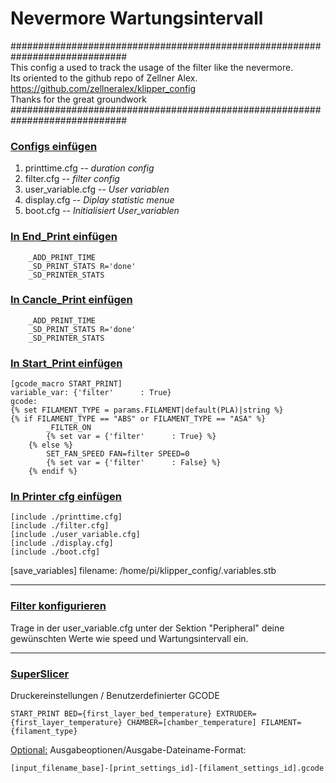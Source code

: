 # Nevermore Wartungsintervall  
  
#############################################################################  
This config a used to track the usage of the filter like the nevermore.       
Its oriented to the github repo of Zellner Alex.  		            	
https://github.com/zellneralex/klipper_config  						   
Thanks for the great groundwork  									     
#############################################################################  
  
### <u>Configs einfügen</u>   
  
1. printtime.cfg -- *duration config*
2. filter.cfg -- *filter config*
3. user_variable.cfg -- *User variablen*
4. display.cfg -- *Diplay statistic menue*
5. boot.cfg  -- *Initialisiert User_variablen*  
  
### <u>In End_Print einfügen</u>  
  
```
    _ADD_PRINT_TIME
    _SD_PRINT_STATS R='done'
    _SD_PRINTER_STATS
```
  
### <u>In Cancle_Print einfügen</u>
  
```
    _ADD_PRINT_TIME
    _SD_PRINT_STATS R='done'
    _SD_PRINTER_STATS
```
  
### <u>In Start_Print einfügen</u>
```
[gcode_macro START_PRINT]
variable_var: {'filter'      : True}
gcode:  
{% set FILAMENT_TYPE = params.FILAMENT|default(PLA)|string %}
{% if FILAMENT_TYPE == "ABS" or FILAMENT_TYPE == "ASA" %}
        _FILTER_ON
        {% set var = {'filter'      : True} %}
    {% else %}
        SET_FAN_SPEED FAN=filter SPEED=0
        {% set var = {'filter'      : False} %}
    {% endif %}
```
  
### <u>In Printer cfg einfügen</u>
```
[include ./printtime.cfg]
[include ./filter.cfg]
[include ./user_variable.cfg]
[include ./display.cfg]
[include ./boot.cfg]
```  
[save_variables]
filename: /home/pi/klipper_config/.variables.stb
  
---
    

### <u>Filter konfigurieren</u>
  
Trage in der user_variable.cfg unter der Sektion "Peripheral" deine gewünschten Werte wie speed und Wartungsintervall ein.
  
---

### <u>SuperSlicer</u>  
  
Druckereinstellungen / Benutzerdefinierter GCODE  
  
`START_PRINT BED={first_layer_bed_temperature} EXTRUDER={first_layer_temperature} CHAMBER=[chamber_temperature] FILAMENT={filament_type}`
  
<u>Optional:</u>
Ausgabeoptionen/Ausgabe-Dateiname-Format:  
  
`[input_filename_base]-[print_settings_id]-[filament_settings_id].gcode`
